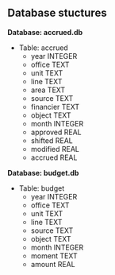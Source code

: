 ## Database stuctures

**Database: accrued.db**

- Table: accrued
    - year INTEGER
    - office TEXT
    - unit TEXT
    - line TEXT
    - area TEXT
    - source TEXT
    - financier TEXT
    - object TEXT
    - month INTEGER
    - approved REAL
    - shifted REAL
    - modified REAL
    - accrued REAL

**Database: budget.db**

- Table: budget
    - year INTEGER
    - office TEXT
    - unit TEXT
    - line TEXT
    - source TEXT
    - object TEXT
    - month INTEGER
    - moment TEXT
    - amount REAL
